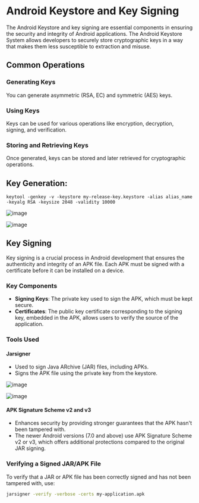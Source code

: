 # Android Keystore and Key Signing

The Android Keystore and key signing are essential components in ensuring the security and integrity of Android applications. The Android Keystore System allows developers to securely store cryptographic keys in a way that makes them less susceptible to extraction and misuse.

## Common Operations

### Generating Keys
You can generate asymmetric (RSA, EC) and symmetric (AES) keys.

### Using Keys
Keys can be used for various operations like encryption, decryption, signing, and verification.

### Storing and Retrieving Keys
Once generated, keys can be stored and later retrieved for cryptographic operations.

## Key Generation:

```
keytool -genkey -v -keystore my-release-key.keystore -alias alias_name -keyalg RSA -keysize 2048 -validity 10000
```

![image](https://github.com/ananthan05/Android-Security/assets/140697378/b0128059-33ed-44f1-bca9-98d6fb6944b4)

![image](https://github.com/ananthan05/Android-Security/assets/140697378/0a0ec070-fed4-4bc8-9c6d-c004ce192a19)


## Key Signing

Key signing is a crucial process in Android development that ensures the authenticity and integrity of an APK file. Each APK must be signed with a certificate before it can be installed on a device.

### Key Components

- **Signing Keys**: The private key used to sign the APK, which must be kept secure.
- **Certificates**: The public key certificate corresponding to the signing key, embedded in the APK, allows users to verify the source of the application.

### Tools Used

#### Jarsigner
- Used to sign Java ARchive (JAR) files, including APKs.
- Signs the APK file using the private key from the keystore.

![image](https://github.com/ananthan05/Android-Security/assets/140697378/a5edeb1e-d115-49e6-87c4-8c4b42585108)

![image](https://github.com/ananthan05/Android-Security/assets/140697378/79520581-f353-46c2-b230-0d3c167460e4)


#### APK Signature Scheme v2 and v3
- Enhances security by providing stronger guarantees that the APK hasn't been tampered with.
- The newer Android versions (7.0 and above) use APK Signature Scheme v2 or v3, which offers additional protections compared to the original JAR signing.

### Verifying a Signed JAR/APK File

To verify that a JAR or APK file has been correctly signed and has not been tampered with, use:

```sh
jarsigner -verify -verbose -certs my-application.apk
```

